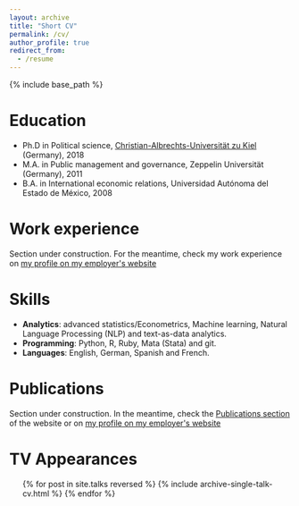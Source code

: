 ```yaml
---
layout: archive
title: "Short CV"
permalink: /cv/
author_profile: true
redirect_from:
  - /resume
---
```


{% include base_path %}

Education
======
* Ph.D in Political science, [Christian-Albrechts-Universität zu Kiel](https://www.uni-kiel.de/en/) (Germany), 2018
* M.A. in Public management and governance, Zeppelin Universität (Germany), 2011
* B.A. in International economic relations, Universidad Autónoma del Estado de México, 2008

Work experience
======
Section under construction. For the meantime, check my work experience on [my profile on my employer's website](https://www.ispk.uni-kiel.de/en/staff/staff/dr-victor-cruz-aceves?set_language=en) 

Skills
======
* **Analytics**: advanced statistics/Econometrics, Machine learning, Natural Language Processing (NLP) and text-as-data analytics.
* **Programming**: Python, R, Ruby, Mata (Stata) and git.
* **Languages**: English, German, Spanish and French.

Publications
======
Section under construction. In the meantime, check the [Publications section](https://victor-cruz-aceves.github.io//portfolio/) of the website or on [my profile on my employer's website](https://www.ispk.uni-kiel.de/en/staff/staff/dr-victor-cruz-aceves?set_language=en)
  
TV Appearances
======
  <ul>{% for post in site.talks reversed %}
    {% include archive-single-talk-cv.html  %}
  {% endfor %}</ul>
  

  
